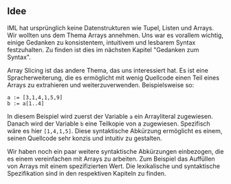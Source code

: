 ## Idee

IML hat ursprünglich keine Datenstrukturen wie Tupel, Listen und Arrays. Wir wollten uns dem Thema Arrays annehmen. Uns war es vorallem wichtig, einige Gedanken zu konsistentem, intuitivem und lesbarem Syntax festzuhalten. Zu finden ist dies im nächsten Kapitel "Gedanken zum Syntax". 

Array Slicing ist das andere Thema, das uns interessiert hat. Es ist eine Spracherweiterung, die es ermöglicht mit wenig Quellcode einen Teil eines Arrays zu extrahieren und weiterzuverwenden. Beispielsweise so:

```
a := [3,1,4,1,5,9]
b := a[1..4]
```

In diesem Beispiel wird zuerst der Variable `a` ein Arrayliteral zugewiesen. Danach wird der Variable `b` eine Teilkopie von a zugewiesen. Spezifisch wäre es hier `[1,4,1,5]`. Diese syntaktische Abkürzung ermöglicht es einem, seinen Quellcode sehr konzis und intuitiv zu gestalten. 

Wir haben noch ein paar weitere syntaktische Abkürzungen einbezogen, die es einem vereinfachen mit Arrays zu arbeiten. Zum Beispiel das Auffüllen von Arrays mit einem spezifizierten Wert. Die lexikalische und syntaktische Spezifikation sind in den respektiven Kapiteln zu finden. 
